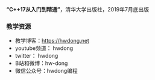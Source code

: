 **“C++17从入门到精通”**，清华大学出版社，2019年7月底出版

### 教学资源

- 教学博客：https://hwdong.net
- youtube频道： hwdong
-  twitter： hwdong
- B站和微博：hw-dong
- 微信公众号：hwdong编程
